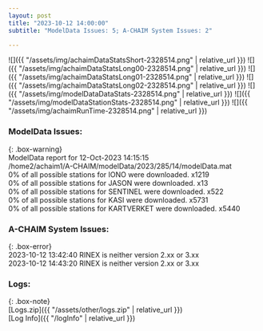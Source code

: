 ```yaml
---
layout: post
title: "2023-10-12 14:00:00"
subtitle: "ModelData Issues: 5; A-CHAIM System Issues: 2"

---
```


![]({{ "/assets/img/achaimDataStatsShort-2328514.png" | relative_url }})
![]({{ "/assets/img/achaimDataStatsLong00-2328514.png" | relative_url }})
![]({{ "/assets/img/achaimDataStatsLong01-2328514.png" | relative_url }})
![]({{ "/assets/img/achaimDataStatsLong02-2328514.png" | relative_url }})
![]({{ "/assets/img/modelDataDataStats-2328514.png" | relative_url }})
![]({{ "/assets/img/modelDataStationStats-2328514.png" | relative_url }})
![]({{ "/assets/img/achaimRunTime-2328514.png" | relative_url }})


### ModelData Issues:  
  
{: .box-warning}  
 ModelData report for 12-Oct-2023 14:15:15   
 /home2/achaim1/A-CHAIM/modelData/2023/285/14/modelData.mat   
 0% of all possible stations for IONO were downloaded. x1219   
 0% of all possible stations for JASON were downloaded. x13   
 0% of all possible stations for SENTINEL were downloaded. x522   
 0% of all possible stations for KASI were downloaded. x5731   
 0% of all possible stations for KARTVERKET were downloaded. x5440   
  
### A-CHAIM System Issues:  
  
{: .box-error}  
2023-10-12 13:42:40 RINEX is neither version 2.xx or 3.xx  
2023-10-12 14:43:20 RINEX is neither version 2.xx or 3.xx  

### Logs:  
  
{: .box-note}  
[Logs.zip]({{ "/assets/other/logs.zip" | relative_url }})  
[Log Info]({{ "/logInfo" | relative_url }})  

